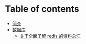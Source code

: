 # Table of contents

* [简介](README.md)
* [数据库](dbs/dbs.md)
  * [关于全面了解 redis 的资料总汇](dbs/redis-summary-of-data.md)

